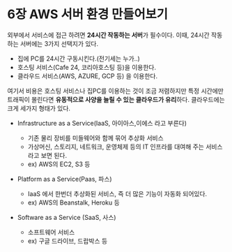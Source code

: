# 6장 AWS 서버 환경 만들어보기

외부에서 서비스에 접근 하려면 **24시간 작동하는 서버**가 필수이다. 이때, 24시간 작동하는 서버에는 3가지 선택지가 있다.

- 집에 PC를 24시간 구동시킨다.(전기세는 누가..)
- 호스팅 서비스(Cafe 24, 코리아호스팅 등)을 이용한다.
- 클라우드 서비스(AWS, AZURE, GCP 등) 을 이용한다.



여기서 비용은 호스팅 서비스나 집PC를 이용하는 것이 조금 저렴하지만 특정 시간에만 트래픽이 몰린다면 **유동적으로 사양을 늘릴 수 있는 클라우드가 유리**하다. 클라우드에는 크게 세가지 형태가 있다.

- Infrastructure as a Service(IaaS, 아이아스,이에스 라고 부른다)
  - 기존 물리 장비를 미들웨어와 함께 묶어 추상화 서비스
  - 가상머신, 스토리지, 네트워크, 운영체제 등의 IT 인프라를 대여해 주는 서비스라고 보면 된다.
  - ex) AWS의 EC2, S3 등

- Platform as a Service(Paas, 파스)
  - IaaS 에서 한번더 추상화된 서비스, 즉 더 많은 기능이 자동화 되어있다.
  - ex) AWS의 Beanstalk, Heroku 등
- Software as a Service (SaaS, 사스)
  - 소프트웨어 서비스
  - ex) 구글 드라이브, 드랍박스 등





